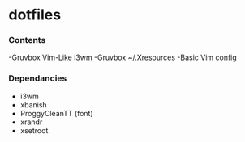 # dotfiles

### Contents
-Gruvbox Vim-Like i3wm
-Gruvbox ~/.Xresources
-Basic Vim config

### Dependancies
- i3wm
- xbanish
- ProggyCleanTT (font)
- xrandr
- xsetroot
